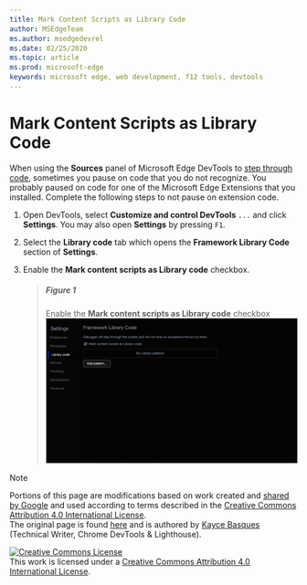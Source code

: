 ```yaml
---
title: Mark Content Scripts as Library Code
author: MSEdgeTeam
ms.author: msedgedevrel
ms.date: 02/25/2020
ms.topic: article
ms.prod: microsoft-edge
keywords: microsoft edge, web development, f12 tools, devtools
---
```

<!-- Copyright Kayce Basques 

   Licensed under the Apache License, Version 2.0 (the "License");
   you may not use this file except in compliance with the License.
   You may obtain a copy of the License at

       https://www.apache.org/licenses/LICENSE-2.0

   Unless required by applicable law or agreed to in writing, software
   distributed under the License is distributed on an "AS IS" BASIS,
   WITHOUT WARRANTIES OR CONDITIONS OF ANY KIND, either express or implied.
   See the License for the specific language governing permissions and
   limitations under the License.  -->





# Mark Content Scripts as Library Code   



When using the **Sources** panel of Microsoft Edge DevTools to [step through code][DevToolsJavascriptStepThroughCode], sometimes you pause on code that you do not recognize.  You probably paused on code for one of the Microsoft Edge Extensions that you installed.  Complete the following steps to not pause on extension code.  

1.  Open DevTools, select **Customize and control DevTools** `...` and click **Settings**.  You may also open **Settings** by pressing `F1`.  

1.  Select the **Library code** tab which opens the **Framework Library Code** section of **Settings**.  
1.  Enable the **Mark content scripts as Library code** checkbox.  
    
    > ##### Figure 1  
    > Enable the **Mark content scripts as Library code** checkbox  
    > ![Enable the Mark content scripts as Library code checkbox][ImageMarkContentScriptsLibraryCode]  

<!--## Feedback   -->  



<!-- image links -->  

[ImageMarkContentScriptsLibraryCode]: images/settings-library-code-mark-content-scripts-library-code.msft.png "Figure 1: Enable the Mark content scripts as Library code checkbox"  

<!-- links -->  

[DevToolsJavascriptStepThroughCode]: ../index.md#step-4-step-through-the-code "Step 4: Step through the code - Get Started with Debugging JavaScript in Microsoft Edge DevTools"  

> [!NOTE]
> Portions of this page are modifications based on work created and [shared by Google][GoogleSitePolicies] and used according to terms described in the [Creative Commons Attribution 4.0 International License][CCA4IL].  
> The original page is found [here](https://developers.google.com/web/tools/chrome-devtools/javascript/guides/blackbox-chrome-extension-scripts) and is authored by [Kayce Basques][KayceBasques] \(Technical Writer, Chrome DevTools & Lighthouse\).  

[![Creative Commons License][CCby4Image]][CCA4IL]  
This work is licensed under a [Creative Commons Attribution 4.0 International License][CCA4IL].  

[CCA4IL]: https://creativecommons.org/licenses/by/4.0  
[CCby4Image]: https://i.creativecommons.org/l/by/4.0/88x31.png  
[GoogleSitePolicies]: https://developers.google.com/terms/site-policies  
[KayceBasques]: https://developers.google.com/web/resources/contributors/kaycebasques  

